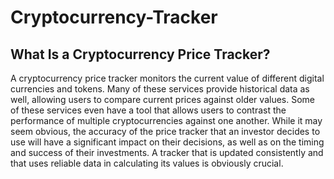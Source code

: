 # Cryptocurrency-Tracker

## What Is a Cryptocurrency Price Tracker?

A cryptocurrency price tracker monitors the current value of different digital currencies and tokens. Many of these services provide historical data as well, allowing users to compare current prices against older values. Some of these services even have a tool that allows users to contrast the performance of multiple cryptocurrencies against one another.
While it may seem obvious, the accuracy of the price tracker that an investor decides to use will have a significant impact on their decisions, as well as on the timing and success of their investments. A tracker that is updated consistently and that uses reliable data in calculating its values is obviously crucial.


